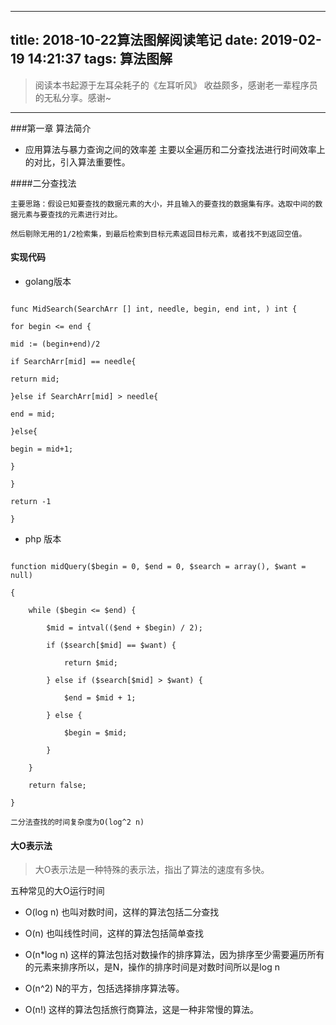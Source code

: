 
---
title: 2018-10-22算法图解阅读笔记
date: 2019-02-19 14:21:37
tags: 算法图解
---

> 阅读本书起源于左耳朵耗子的《左耳听风》 收益颇多，感谢老一辈程序员的无私分享。感谢~

--------------

###第一章 算法简介

* 应用算法与暴力查询之间的效率差 主要以全遍历和二分查找法进行时间效率上的对比，引入算法重要性。

####二分查找法

    主要思路：假设已知要查找的数据元素的大小，并且输入的要查找的数据集有序。选取中间的数据元素与要查找的元素进行对比。

    然后剔除无用的1/2检索集，到最后检索到目标元素返回目标元素，或者找不到返回空值。

#### 实现代码

* golang版本

```

func MidSearch(SearchArr [] int, needle, begin, end int, ) int {

for begin <= end {

mid := (begin+end)/2

if SearchArr[mid] == needle{

return mid;

}else if SearchArr[mid] > needle{

end = mid;

}else{

begin = mid+1;

}

}

return -1

}

```

* php 版本

```

function midQuery($begin = 0, $end = 0, $search = array(), $want = null)

{

    while ($begin <= $end) {

        $mid = intval(($end + $begin) / 2);

        if ($search[$mid] == $want) {

            return $mid;

        } else if ($search[$mid] > $want) {

            $end = $mid + 1;

        } else {

            $begin = $mid;

        }

    }

    return false;

}

```

    二分法查找的时间复杂度为O(log^2 n)

#### 大O表示法

> 大O表示法是一种特殊的表示法，指出了算法的速度有多快。

五种常见的大O运行时间

* O(log n) 也叫对数时间，这样的算法包括二分查找

* O(n) 也叫线性时间，这样的算法包括简单查找

* O(n*log n) 这样的算法包括对数操作的排序算法，因为排序至少需要遍历所有的元素来排序所以，是N，操作的排序时间是对数时间所以是log n

* O(n^2) N的平方，包括选择排序算法等。

* O(n!)  这样的算法包括旅行商算法，这是一种非常慢的算法。
